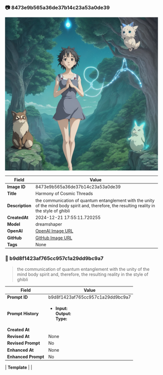 

### 📷 8473e9b565a36de37b14c23a53a0de39 


![data.id](./8473e9b565a36de37b14c23a53a0de39.jpg)


| Field          | Value                                                                                                                     |
|----------------|---------------------------------------------------------------------------------------------------------------------------|
| **Image ID**             | 8473e9b565a36de37b14c23a53a0de39                                                                                                             |
| **Title**           | Harmony of Cosmic Threads                                                                                                       |
| **Description**           | the communication of quantum entanglement with the unity of the mind body spirit and, therefore, the resulting reality in the style of ghibli                                                                                                       |
| **CreatedAt**        | 2024-12-21 17:55:11.720255                                                                                                        |
| **Model**        | dreamshaper                                                                                                        |
| **OpenAI**         | [OpenAI Image URL](http://192.168.1.85:8081/generated-images/b64958411448.png)                                                                                |
| **GitHub**         | [GitHub Image URL](https://raw.githubusercontent.com/Caneta-Silva/GODZ/refs/heads/main/images/8473e9b565a36de37b14c23a53a0de39/8473e9b565a36de37b14c23a53a0de39.jpg)                                                                                |
| **Tags**       | None                                                                                                                   |

### 📜 b9d8f1423af765cc957c1a29dd9bc9a7

> the communication of quantum entanglement with the unity of the mind body spirit and, therefore, the resulting reality in the style of ghibli

| Field          | Value                                                                                                                                                                      |
|----------------|----------------------------------------------------------------------------------------------------------------------------------------------------------------------------|
| **Prompt ID**  | b9d8f1423af765cc957c1a29dd9bc9a7                                                                                                                                                            |
| **Prompt History** | <ul><li>**Input:**  <br> **Output:**  <br> **Type:** </li></ul> |
| **Created At** |                                                                                                                                                    |
| **Revised At** | None                                                                                                                                                   |
| **Revised Prompt** | No                                                                                                                                                                      |
| **Enhanced At** | None                                                                                                                                                  |
| **Enhanced Prompt** | No                                                                                                                                                                    |

| **Template**   |                                                                                                                                            |


